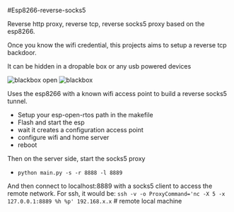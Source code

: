 #Esp8266-reverse-socks5

Reverse http proxy, reverse tcp, reverse socks5 proxy based on the esp8266.

Once you know the wifi credential, this projects aims to setup a reverse tcp backdoor.

It can be hidden in a dropable box or any usb powered devices

![blackbox open](https://github.com/mehdilauters/esp8266-wifiScanMap/raw/master/doc/blackbox_open.png)  ![blackbox](https://github.com/mehdilauters/esp8266-wifiScanMap/raw/master/doc/usb.png)

Uses the esp8266 with a known wifi access point to build a reverse socks5 tunnel.

 - Setup your esp-open-rtos path in the makefile
 - Flash and start the esp
 - wait it creates a configuration access point
 - configure wifi and home server
 - reboot

Then on the server side, start the socks5 proxy
 - ````python main.py -s -r 8888 -l 8889````
 
 And then connect to localhost:8889 with a socks5 client to access the remote network.
 For ssh, it would be:
 ````ssh -v -o ProxyCommand='nc -X 5 -x 127.0.0.1:8889 %h %p' 192.168.x.x```` # remote local machine
